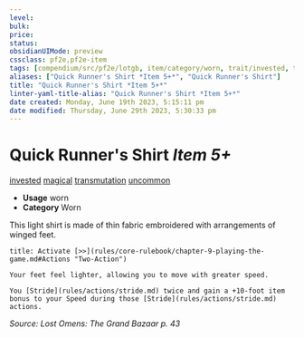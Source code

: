```yaml
---
level:
bulk:
price:
status:
obsidianUIMode: preview
cssclass: pf2e,pf2e-item
tags: [compendium/src/pf2e/lotgb, item/category/worn, trait/invested, trait/magical, trait/transmutation, trait/uncommon]
aliases: ["Quick Runner's Shirt *Item 5+*", "Quick Runner's Shirt"]
title: "Quick Runner's Shirt *Item 5+*"
linter-yaml-title-alias: "Quick Runner's Shirt *Item 5+*"
date created: Monday, June 19th 2023, 5:15:11 pm
date modified: Thursday, June 29th 2023, 5:30:33 pm
---
```


# Quick Runner's Shirt *Item 5+*

[invested](rules/traits/invested.md) [magical](rules/traits/magical.md) [transmutation](rules/traits/transmutation.md) [uncommon](rules/traits/uncommon.md)  

- **Usage** worn
- **Category** Worn

This light shirt is made of thin fabric embroidered with arrangements of winged feet.

```ad-embed-ability
title: Activate [>>](rules/core-rulebook/chapter-9-playing-the-game.md#Actions "Two-Action")

Your feet feel lighter, allowing you to move with greater speed.

You [Stride](rules/actions/stride.md) twice and gain a +10-foot item bonus to your Speed during those [Stride](rules/actions/stride.md) actions.
```

*Source: Lost Omens: The Grand Bazaar p. 43*
